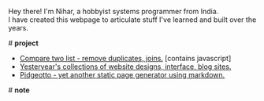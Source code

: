 Hey there! I'm Nihar, a hobbyist systems programmer from India. 
<br>
I have created this webpage to articulate stuff I've learned and built over the years.
   
\# **project**

* [Compare two list - remove duplicates, joins.](/two_list_compare.html) [contains javascript] 
* [Yesteryear's collections of website designs, interface, blog sites.](/website_collection.html)
* [Pidgeotto - yet another static page generator using markdown.](https://github.com/niharokz/pidgeotto)

\# **note**

